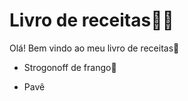 # Livro de receitas:man_cook:

Olá! Bem vindo ao meu livro de receitas:wave:

- Strogonoff de frango:chicken:

- Pavê

  

